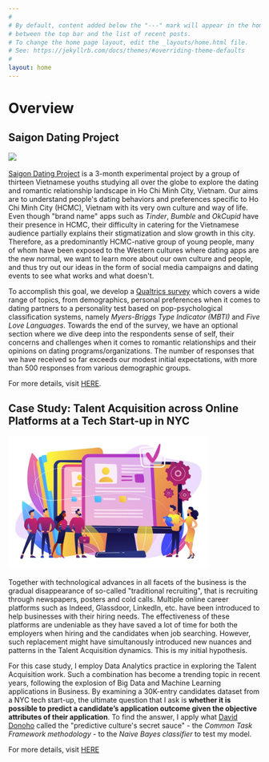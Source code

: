 ```yaml
---
#
# By default, content added below the "---" mark will appear in the home page
# between the top bar and the list of recent posts.
# To change the home page layout, edit the _layouts/home.html file.
# See: https://jekyllrb.com/docs/themes/#overriding-theme-defaults
#
layout: home
---
```


# Overview

## Saigon Dating Project

<p align="left">
  <img src="https://github.com/ngmaihuong/saigondatingproject/blob/master/assets/img/logo.png?raw=true"  width="400">
</p>

[Saigon Dating Project](https://www.facebook.com/saigondatingproject/) is a 3-month experimental project by a group of thirteen Vietnamese youths studying all over the globe to explore the dating and romantic relationship landscape in Ho Chi Minh City, Vietnam. Our aims are to understand people's dating behaviors and preferences specific to Ho Chi Minh City (HCMC), Vietnam with its very own culture and way of life. Even though "brand name" apps such as *Tinder*, *Bumble* and *OkCupid* have their presence in HCMC, their difficulty in catering for the Vietnamese audience partially explains their stigmatization and slow growth in this city. Therefore, as a predominantly HCMC-native group of young people, many of whom have been exposed to the Western cultures where dating apps are the new normal, we want to learn more about our own culture and people, and thus try out our ideas in the form of social media campaigns and dating events to see what works and what doesn't.

To accomplish this goal, we develop a [Qualtrics survey](https://bit.ly/3erPyMY) which covers a wide range of topics, from demographics, personal preferences when it comes to dating partners to a personality test based on pop-psychological classification systems, namely *Myers-Briggs Type Indicator (MBTI)* and *Five Love Languages*. Towards the end of the survey, we have an optional section where we dive deep into the respondents sense of self, their concerns and challenges when it comes to romantic relationships and their opinions on dating programs/organizations. The number of responses that we have received so far exceeds our modest initial expectations, with more than 500 responses from various demographic groups.

For more details, visit [HERE](https://ngmaihuong.github.io/saigondatingproject/).

## Case Study: Talent Acquisition across Online Platforms at a Tech Start-up in NYC

<p align="left">
  <img src="https://github.com/ngmaihuong/ngmaihuong.github.io/blob/master/assets/img/TApic.jpg?raw=true"  width="400">
</p>

Together with technological advances in all facets of the business is the gradual disappearance of so-called "traditional recruiting", that is recruiting through newspapers, posters and cold calls. Multiple online career platforms such as Indeed, Glassdoor, LinkedIn, etc. have been introduced to help businesses with their hiring needs. The effectiveness of these platforms are undeniable as they have saved a lot of time for both the employers when hiring and the candidates when job searching. However, such replacement might have simultanously introduced new nuances and patterns in the Talent Acquisition dynamics. This is my initial hypothesis.

For this case study, I employ Data Analytics practice in exploring the Talent Acquisition work. Such a combination has become a trending topic in recent years, following the explosion of Big Data and Machine Learning applications in Business. By examining a 30K-entry candidates dataset from a NYC tech start-up, the ultimate question that I ask is **whether it is possible to predict a candidate’s application outcome given the objective attributes of their application**. To find the answer, I apply what [David Donoho](https://courses.csail.mit.edu/18.337/2015/docs/50YearsDataScience.pdf) called the "predictive culture's secret sauce" - the *Common Task Framework methodology* - to the *Naive Bayes classifier* to test my model.

For more details, visit [HERE](https://drive.google.com/file/d/1BI6OODUfldydWnKCGVrgxqxB4z1XAPbs/view?usp=sharing)
